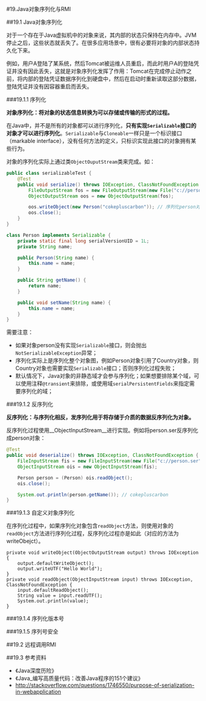 #19.Java对象序列化与RMI

##19.1 Java对象序列化

对于一个存在于Java虚拟机中的对象来说，其内部的状态只保持在内存中。JVM停止之后，这些状态就丢失了。在很多应用场景中，很有必要将对象的内部状态持久化下来。

例如，用户A登陆了某系统，然后Tomcat被运维人员重启，而此时用户A的登陆凭证并没有因此丢失，这就是对象序列化发挥了作用：Tomcat在完成停止动作之前，将内部的登陆凭证数据序列化到硬盘中，然后在启动时重新读取这部分数据，登陆凭证并没有因容器重启而丢失。

###19.1.1 序列化

__对象序列化：将对象的状态信息转换为可以存储或传输的形式的过程。__

在Java中，并不是所有的对象都可以进行序列化，__只有实现`Serializable`接口的对象才可以进行序列化__。`Serializable`与`Cloneable`一样只是一个标识接口（markable interface），没有任何方法的定义，只标识实现此接口的对象拥有某些行为。

对象的序列化实际上通过类`ObjectOuputStream`类来完成。如：

```Java
public class serializableTest {
	@Test
	public void serialize() throws IOException, ClassNotFoundException {
		FileOutputStream fos = new FileOutputStream(new File("c://person.ser"));
		ObjectOutputStream oos = new ObjectOutputStream(fos);

		oos.writeObject(new Person("cokepluscarbon")); // 序列化person对象到硬盘中
		oos.close();
	}
}

class Person implements Serializable {
	private static final long serialVersionUID = 1L;
	private String name;

	public Person(String name) {
		this.name = name;
	}

	public String getName() {
		return name;
	}

	public void setName(String name) {
		this.name = name;
	}
}
```

需要注意：
 * 如果对象person没有实现`Serializable`接口，则会抛出`NotSerializableException`异常；
 * 序列化实际上是序列化整个对象图，例如Person对象引用了Country对象，则Country对象也需要实现`Serializable`接口；否则序列化过程失败；
 * 默认情况下，Java对象的非静态域才会参与序列化；如果想要排除某个域，可以使用注释`@transient`来排除，或使用域`serialPersistentFields`来指定需要序列化的域；

###19.1.2 反序列化

__反序列化：与序列化相反，发序列化用于将存储于介质的数据反序列化为对象。__

反序列化过程使用__ObjectInputStream__进行实现。例如将person.ser反序列化成person对象：

```Java
@Test
public void deserialize() throws IOException, ClassNotFoundException {
	FileInputStream fis = new FileInputStream(new File("c://person.ser"));
	ObjectInputStream ois = new ObjectInputStream(fis);

	Person person = (Person) ois.readObject();
	ois.close();

	System.out.println(person.getName()); // cokepluscarbon
}
```

###19.1.3 自定义对象序列化

在序列化过程中，如果序列化对象包含`readObject`方法，则使用对象的`readObject`方法进行序列化过程，反序列化过程亦是如此（对应的方法为writeObejct）。

```
private void writeObject(ObjectOutputStream output) throws IOException {
	output.defaultWriteObject();
	output.writeUTF("Hello World");
}
private void readObject(ObjectInputStream input) throws IOException, ClassNotFoundException {
	input.defaultReadObject();
	String value = input.readUTF();
	System.out.println(value);
}
```

###19.1.4 序列化版本号

###19.1.5 序列号安全

##19.2 远程调用RMI

##19.3 参考资料
* 《Java深度历险》
* 《Java_编写高质量代码：改善Java程序的151个建议》
* http://stackoverflow.com/questions/1746550/purpose-of-serialization-in-webapplication
